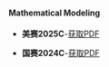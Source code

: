 #### Mathematical Modeling

- **美赛2025C**-[获取PDF](/documents/experience/美赛2025C.pdf)

- **国赛2024C**-[获取PDF](/documents/experience/国赛2024C.pdf)
